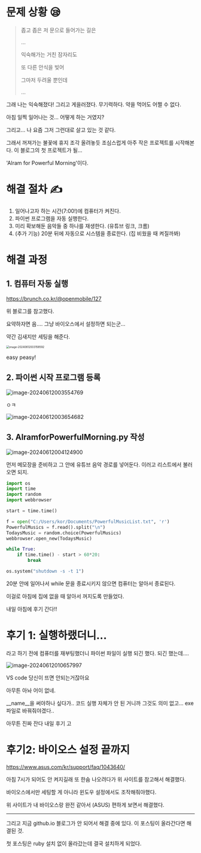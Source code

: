 # 문제 상황 😪

> 좁고 좁은 저 문으로 들어가는 길은
>
> ...
>
> 익숙해가는 거친 잠자리도
>
> 또 다른 안식을 빚어
>
> 그마저 두려울 뿐인데
>
> ...



그래 나는 익숙해졌다! 그리고 게을러졌다. 무기력하다. 약을 먹어도 어쩔 수 없다.

아침 일찍 일어나는 것... 어떻게 하는 거였지?



그리고... 나 요즘 그저 그런대로 살고 있는 것 같다.

그래서 꺼져가는 불꽃에 휴지 조각 올려놓듯 조심스럽게 아주 작은 프로젝트를 시작해본다. 이 블로그의 첫 프로젝트가 될...



 'Alram for Powerful Morning'이다.



# 해결 절차 ✍

1. 일어나고자 하는 시간(7:00!)에 컴퓨터가 켜진다.
2. 파이썬 프로그램을 자동 실행한다.
3. 미리 확보해둔 음악들 중 하나를 재생한다. (유튜브 링크, 크롬)
4. (추가 기능) 20분 뒤에 자동으로 시스템을 종료한다. (집 비웠을 때 켜질까봐)



# 해결 과정

## 1. 컴퓨터 자동 실행

https://brunch.co.kr/@openmobile/127

위 블로그를 참고했다.

요약하자면 음.... 그냥 바이오스에서 설정하면 되는군...

약간 김새지만 세팅을 해준다.

<img src="C:\Users\kor\AppData\Roaming\Typora\typora-user-images\image-20240612003158592.png" alt="image-20240612003158592" style="zoom:50%;" />

easy peasy!



## 2. 파이썬 시작 프로그램 등록

![image-20240612003554769](C:\Users\kor\AppData\Roaming\Typora\typora-user-images\image-20240612003554769.png)

ㅇㅋ

![image-20240612003654682](C:\Users\kor\AppData\Roaming\Typora\typora-user-images\image-20240612003654682.png)



## 3. AlramforPowerfulMorning.py 작성

![image-20240612004124900](C:\Users\kor\AppData\Roaming\Typora\typora-user-images\image-20240612004124900.png)

먼저 메모장을 준비하고 그 안에 유튜브 음악 경로를 넣어둔다. 이러고 리스트에서 불러오면 되지.



```python
import os
import time
import random
import webbrowser

start = time.time()

f = open("C:/Users/kor/Documents/PowerfulMusicList.txt", 'r')
PowerfulMusics = f.read().split("\n")
TodaysMusic = random.choice(PowerfulMusics)
webbrowser.open_new(TodaysMusic)

while True:
    if time.time() - start > 60*20:
        break

os.system("shutdown -s -t 1")
```



20분 안에 일어나서 while 문을 종료시키지 않으면 컴퓨터는 알아서 종료된다.

이걸로 아침에 집에 없을 때 알아서 꺼지도록 만들었다.



내일 아침에 후기 간다!!



# 후기 1: 실행하랬더니...

라고 하기 전에 컴퓨터를 재부팅했더니 파이썬 파일이 실행 되긴 했다. 되긴 했는데....



![image-20240612010657997](C:\Users\kor\AppData\Roaming\Typora\typora-user-images\image-20240612010657997.png)



VS code 당신이 뜨면 안되는거잖아요



아무튼 아놔 어이 없네.

\__name__을 써야하나 싶다가.. 코드 실행 자체가 안 된 거니까 그것도 의미 없고... exe파일로 바꿔줘야겠다..



아무튼 진짜 잔다 내일 후기 고



# 후기2: 바이오스 설정 끝까지

https://www.asus.com/kr/support/faq/1043640/

아침 7시가 되어도 안 켜지길래 또 한숨 나오려다가 위 사이트를 참고해서 해결했다.

바이오스에서만 세팅할 게 아니라 윈도우 설정에서도 조작해줘야했다.

위 사이트가 내 바이오스랑 완전 같아서 (ASUS) 편하게 보면서 해결했다.





---

그리고 지금 github.io 블로그가 안 되어서 해결 중에 있다. 이 포스팅이 올라간다면 해결된 것.

첫 포스팅은 ruby 설치 없이 올라갔는데 결국 설치하게 되었다.
